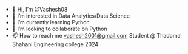 - 👋 Hi, I’m @Vashesh08
- 👀 I’m interested in Data Analytics/Data Science
- 🌱 I’m currently learning Python
- 💞️ I’m looking to collaborate on Python
- 📫 How to reach me vashesh2001@gmail.com
Student @ Thadomal Shahani Engineering college 2024

<!---
Vashesh08/Vashesh08 is a ✨ special ✨ repository because its `README.md` (this file) appears on your GitHub profile.
You can click the Preview link to take a look at your changes.
--->
